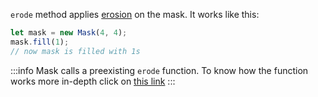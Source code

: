 `erode` method applies [erosion](https://en.wikipedia.org/wiki/Erosion 'wikipedia link on erosion') on the mask.
It works like this:

```ts
let mask = new Mask(4, 4);
mask.fill(1);
// now mask is filled with 1s
```

:::info
Mask calls a preexisting `erode` function. To know how the function works more in-depth click on [this link](../Morphology/Erode.md)
:::
